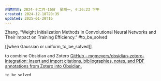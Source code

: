 ```yaml
---
创建时间: 2024-十二月-16日  星期一, 4:36:23 下午
created: 2024-12-18T20:35
updated: 2025-01-20T16
---
```

Zhang, “Weight Initialization Methods in Convolutional Neural Networks and Their Impact on Training Efficiency.”
#to_be_solved 

  [[when Gaussian or uniform_to_be_solved]]

to combine  Obsidian and Zotero
[GitHub - mgmeyers/obsidian-zotero-integration: Insert and import citations, bibliographies, notes, and PDF annotations from Zotero into Obsidian.](https://github.com/mgmeyers/obsidian-zotero-integration)


```ad-help
to be solved
```
